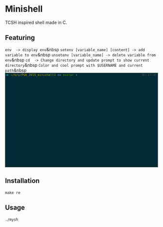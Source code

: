 # Minishell

TCSH inspired shell made in C.

Featuring
----------
`env  -> display env`&nbsp
`setenv [variable_name] [content] -> add variable to env`&nbsp
`unsetenv [variable_name] -> delete variable from env`&nbsp
`cd  -> Change directory and update prompt to show current directory`&nbsp
`Color and cool prompt with $USERNAME and current path`&nbsp
![Minishell 1](https://raw.githubusercontent.com/ethanquix/ressources/master/gif/minishell.gif)

Installation
----------

    make re
Usage
----------

    ./mysh

